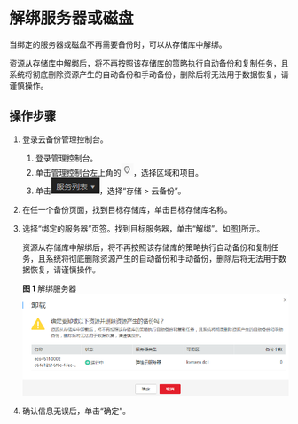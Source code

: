 # 解绑服务器或磁盘<a name="cbr_03_0005"></a>

当绑定的服务器或磁盘不再需要备份时，可以从存储库中解绑。

资源从存储库中解绑后，将不再按照该存储库的策略执行自动备份和复制任务，且系统将彻底删除资源产生的自动备份和手动备份，删除后将无法用于数据恢复，请谨慎操作。

## 操作步骤<a name="section1850084816141"></a>

1.  登录云备份管理控制台。
    1.  登录管理控制台。
    2.  单击管理控制台左上角的![](figures/icon-region.png)，选择区域和项目。
    3.  单击![](figures/icon-list.png)，选择“存储 \> 云备份”。

2.  在任一个备份页面，找到目标存储库，单击目标存储库名称。
3.  选择“绑定的服务器”页签。找到目标服务器，单击“解绑”。如[图1](#fig1376320199159)所示。

    资源从存储库中解绑后，将不再按照该存储库的策略执行自动备份和复制任务，且系统将彻底删除资源产生的自动备份和手动备份，删除后将无法用于数据恢复，请谨慎操作。

    **图 1**  解绑服务器<a name="fig1376320199159"></a>  
    ![](figures/解绑服务器.png "解绑服务器")

4.  确认信息无误后，单击“确定”。

